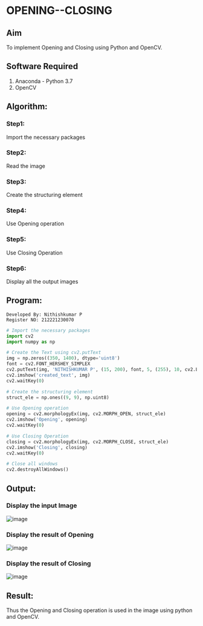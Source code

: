 # OPENING--CLOSING
## Aim
To implement Opening and Closing using Python and OpenCV.

## Software Required
1. Anaconda - Python 3.7
2. OpenCV
## Algorithm:
### Step1:
Import the necessary packages


### Step2:
Read the image

### Step3:
Create the structuring element

### Step4:
Use Opening operation

### Step5:
Use Closing Operation

### Step6:
Display all the output images

 
## Program:
```
Developed By: Nithishkumar P
Register NO: 212221230070
```
``` Python
# Import the necessary packages
import cv2
import numpy as np

# Create the Text using cv2.putText
img = np.zeros((350, 1400), dtype='uint8')
font = cv2.FONT_HERSHEY_SIMPLEX
cv2.putText(img, 'NITHISHKUMAR P', (15, 200), font, 5, (255), 10, cv2.LINE_AA)
cv2.imshow('created_text', img)
cv2.waitKey(0)

# Create the structuring element
struct_ele = np.ones((9, 9), np.uint8)

# Use Opening operation
opening = cv2.morphologyEx(img, cv2.MORPH_OPEN, struct_ele)
cv2.imshow('Opening', opening)
cv2.waitKey(0)

# Use Closing Operation
closing = cv2.morphologyEx(img, cv2.MORPH_CLOSE, struct_ele)
cv2.imshow('Closing', closing)
cv2.waitKey(0)

# Close all windows
cv2.destroyAllWindows()
```
## Output:

### Display the input Image
![image](https://github.com/user-attachments/assets/b9dc487b-ccc5-4d68-b914-fadae247d2ba)


### Display the result of Opening
![image](https://github.com/user-attachments/assets/c3b50f5f-f8ce-4a0b-b080-7e8a570821c0)


### Display the result of Closing
![image](https://github.com/user-attachments/assets/52ed34fe-c9c4-4d5f-8761-1041d922aa66)


## Result:
Thus the Opening and Closing operation is used in the image using python and OpenCV.
